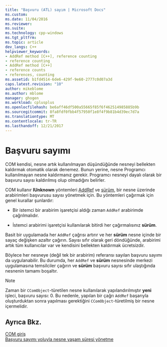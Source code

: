 ```yaml
---
title: "Başvuru (ATL) sayım | Microsoft Docs"
ms.custom: 
ms.date: 11/04/2016
ms.reviewer: 
ms.suite: 
ms.technology: cpp-windows
ms.tgt_pltfrm: 
ms.topic: article
dev_langs: C++
helpviewer_keywords:
- AddRef method [C++], reference counting
- reference counting
- AddRef method [C++]
- reference counts
- references, counting
ms.assetid: b1fd4514-6de6-429f-9e60-2777c0d07a3d
caps.latest.revision: "10"
author: mikeblome
ms.author: mblome
manager: ghogen
ms.workload: cplusplus
ms.openlocfilehash: be6aff46df500a55665f85f6f462514985885b9b
ms.sourcegitcommit: 8fa8fdf0fbb4f57950f1e8f4f9b81b4d39ec7d7a
ms.translationtype: MT
ms.contentlocale: tr-TR
ms.lasthandoff: 12/21/2017
---
```

# <a name="reference-counting"></a>Başvuru sayımı
COM kendisi, nesne artık kullanılmayan düşündüğünde nesneyi bellekten kaldırmak otomatik olarak denemez. Bunun yerine, nesne Programcı kullanılmayan nesne kaldırmanız gerekir. Programcı nesneyi dayalı olarak bir başvuru sayısı kaldırılmış olup olmadığını belirler.  
  
 COM kullanır **IUnknown** yöntemleri [AddRef](http://msdn.microsoft.com/library/windows/desktop/ms691379) ve [sürüm](http://msdn.microsoft.com/library/windows/desktop/ms682317), bir nesne üzerinde arabirimleri başvurusu sayısı yönetmek için. Bu yöntemleri çağırmak için genel kurallar şunlardır:  
  
-   Bir istemci bir arabirim işaretçisi aldığı zaman `AddRef` arabirimde çağrılmalıdır.  
  
-   İstemci arabirimi işaretçisi kullanılarak bitirdi her çağırmalısınız **sürüm**.  
  
 Basit bir uygulamada her `AddRef` çağrısı artırır ve her **sürüm** nesne içinde bir sayaç değişken azaltır çağırın. Sayısı sıfır olarak geri döndüğünde, arabirimi artık tüm kullanıcılar var ve kendisini bellekten kaldırmak ücretsizdir.  
  
 Böylece her nesneye (değil tek bir arabirim) referansı sayılan başvuru sayımı da uygulanabilir. Bu durumda, her `AddRef` ve **sürüm** nesnesinde merkezi uygulamasına temsilciler çağırın ve **sürüm** başvuru sayısı sıfır ulaştığında nesnenin tamamı boşaltır.  
  
> [!NOTE]
>  Zaman bir `CComObject`-türetilen nesne kullanılarak yapılandırılmıştır **yeni** işleci, başvuru sayısı: 0. Bu nedenle, yapılan bir çağrı `AddRef` başarıyla oluşturduktan sonra yapılması gerektiğini `CComObject`-türetilmiş bir nesne içermelidir.  
  
## <a name="see-also"></a>Ayrıca Bkz.  
 [COM giriş](../atl/introduction-to-com.md)   
 [Başvuru sayımı yoluyla nesne yaşam süresi yönetme](http://msdn.microsoft.com/library/windows/desktop/ms687260)

